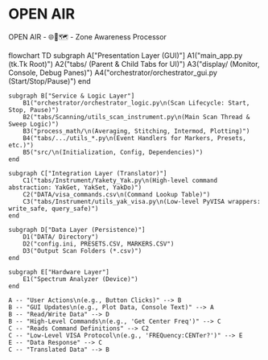 # OPEN AIR
OPEN AIR - 🌐📡🗺️ - Zone Awareness Processor


flowchart TD
    subgraph A["Presentation Layer (GUI)"]
        A1("main_app.py (tk.Tk Root)")
        A2("tabs/ (Parent & Child Tabs for UI)")
        A3("display/ (Monitor, Console, Debug Panes)")
        A4("orchestrator/orchestrator_gui.py (Start/Stop/Pause)")
    end

    subgraph B["Service & Logic Layer"]
        B1("orchestrator/orchestrator_logic.py\n(Scan Lifecycle: Start, Stop, Pause)")
        B2("tabs/Scanning/utils_scan_instrument.py\n(Main Scan Thread & Sweep Logic)")
        B3("process_math/\n(Averaging, Stitching, Intermod, Plotting)")
        B4("tabs/.../utils_*.py\n(Event Handlers for Markers, Presets, etc.)")
        B5("src/\n(Initialization, Config, Dependencies)")
    end

    subgraph C["Integration Layer (Translator)"]
        C1("tabs/Instrument/Yakety_Yak.py\n(High-level command abstraction: YakGet, YakSet, YakDo)")
        C2("DATA/visa_commands.csv\n(Command Lookup Table)")
        C3("tabs/Instrument/utils_yak_visa.py\n(Low-level PyVISA wrappers: write_safe, query_safe)")
    end

    subgraph D["Data Layer (Persistence)"]
        D1("DATA/ Directory")
        D2("config.ini, PRESETS.CSV, MARKERS.CSV")
        D3("Output Scan Folders (*.csv)")
    end
    
    subgraph E["Hardware Layer"]
        E1("Spectrum Analyzer (Device)")
    end

    A -- "User Actions\n(e.g., Button Clicks)" --> B
    B -- "GUI Updates\n(e.g., Plot Data, Console Text)" --> A
    B -- "Read/Write Data" --> D
    B -- "High-Level Commands\n(e.g., 'Get Center Freq')" --> C
    C -- "Reads Command Definitions" --> C2
    C -- "Low-Level VISA Protocol\n(e.g., 'FREQuency:CENTer?')" --> E
    E -- "Data Response" --> C
    C -- "Translated Data" --> B